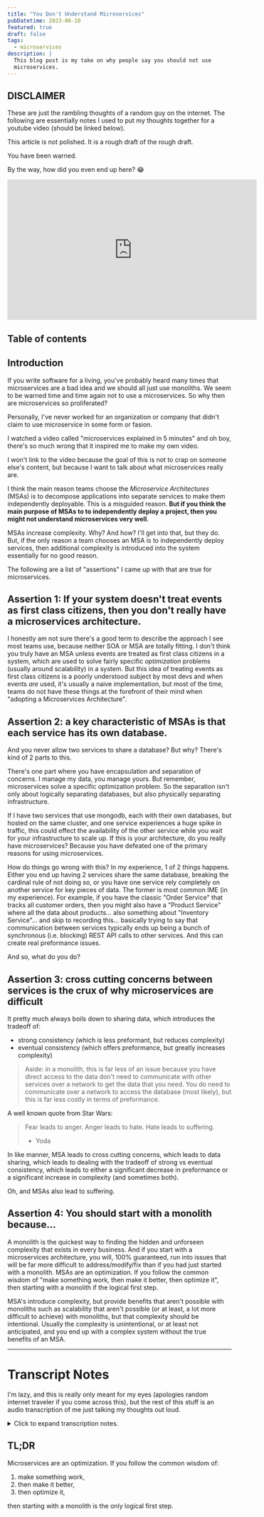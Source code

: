 ```yaml
---
title: "You Don't Understand Microservices"
pubDatetime: 2023-06-10
featured: true
draft: false
tags:
  - microservices
description: |
  This blog post is my take on why people say you should not use
  microservices.
---
```


## DISCLAIMER

These are just the rambling thoughts of a random guy on the internet. The
following are essentially notes I used to put my thoughts together for a
youtube video (should be linked below).

This article is not polished. It is a rough draft of the rough draft.

You have been warned.

By the way, how did you even end up here? 😂

<iframe width="560" height="315" src="https://www.youtube.com/embed/tckzYnlK-kw" title="YouTube video player" frameborder="0" allow="accelerometer; autoplay; clipboard-write; encrypted-media; gyroscope; picture-in-picture; web-share" allowfullscreen></iframe>

## Table of contents

## Introduction

If you write software for a living, you've probably heard many times that
microservices are a bad idea and we should all just use monoliths. We seem to
be warned time and time again not to use a microservices. So why then are
microservices so proliferated?

Personally, I've never worked for an organization or company that didn't claim
to use microservice in some form or fasion.

I watched a video called "microservices explained in 5 minutes" and oh
boy, there's so much wrong that it inspired me to make my own video.

I won't link to the video because the goal of this is not to crap on someone
else's content, but because I want to talk about what microservices really are.

I think the main reason teams choose the _Microservice Architectures_ (MSAs) is
to decompose applications into separate services to make them independently
deployable. This is a misguided reason. **But if you think the main purpose of
MSAs to to independently deploy a project, then you might not understand
microservices very well**.

MSAs increase complexity. Why? And how? I'll get into that, but they do. But,
if the only reason a team chooses an MSA is to independently deploy services,
then additional complexity is introduced into the system essentially for no
good reason.

The following are a list of "assertions" I came up with that are true for
microservices.

## Assertion 1: If your system doesn't treat events as first class citizens, then you don't really have a microservices architecture.

I honestly am not sure there's a good term to describe the approach I see most
teams use, because neither SOA or MSA are totally fitting. I don't think you
truly have an MSA unless events are treated as first class citizens in a
system, which are used to solve fairly specific _optimization_ problems
(usually around scalability) in a system. But this idea of treating events as
first class citizens is a poorly understood subject by most devs and when
events _are_ used, it's usually a naive implementation, but most of the time,
teams do not have these things at the forefront of their mind when "adopting a
Microservices Architecture".

## Assertion 2: a key characteristic of MSAs is that each service has its own database.

And you never allow two services to share a database? But why? There's kind of 2 parts to this.

There's one part where you have encapsulation and separation of concerns. I
manage my data, you manage yours. But remember, microservices solve a specific optimization problem.
So the separation isn't only about logically separating databases, but also physically separating infrastructure.

If I have two services that use mongodb, each with their own databases, but
hosted on the same cluster, and one service experiences a huge spike in
traffic, this could effect the availability of the other service while you wait
for your infrastructure to scale up. If this is your architecture, do you
really have microservices? Because you have defeated one of the primary reasons
for using microservices.

How do things go wrong with this? In my experience, 1 of 2 things happens.
Either you end up having 2 services share the same database, breaking the
cardinal rule of not doing so, or you have one service rely completely on
another service for key pieces of data. The former is most common IME (in my
experience). For example, if you have the classic "Order Service" that tracks
all customer orders, then you might also have a "Product Service" where all the
data about products... also something about "Inventory Service"... and skip to
recording this... basically trying to say that communication between services
typically ends up being a bunch of synchronous (i.e. blocking) REST API calls
to other services. And this can create real preformance issues.

And so, what do you do?

## Assertion 3: cross cutting concerns between services is the crux of why microservices are difficult

It pretty much always boils down to sharing data, which introduces the tradeoff of:

- strong consistency (which is less preformant, but reduces complexity)
- eventual consistency (which offers preformance, but greatly increases complexity)

> Aside: in a monolith, this is far less of an issue because you have direct
> access to the data don't need to communicate with other services over a
> network to get the data that you need. You do need to communicate over a
> network to access the database (most likely), but this is far less costly in
> terms of preformance.

A well known quote from Star Wars:

> Fear leads to anger. Anger leads to hate. Hate leads to suffering.
>
> - Yoda

In like manner, MSA leads to cross cutting concerns, which leads to data
sharing, which leads to dealing with the tradeoff of strong vs eventual
consistency, which leads to either a significant decrease in preformance or a
significant increase in complexity (and sometimes both).

Oh, and MSAs also lead to suffering.

## Assertion 4: You should start with a monolith because...

A monolith is the quickest way to finding the hidden and unforseen complexity
that exists in every business. And if you start with a microservices
architecture, you will, 100% guaranteed, run into issues that will be far more
difficult to address/modify/fix than if you had just started with a monolith.
MSAs are an optimization. If you follow the common wisdom of "make something
work, then make it better, then optimize it", then starting with a monolith if
the logical first step.

MSA's introduce complexity, but provide benefits that aren't possible with
monoliths such as scalability that aren't possible (or at least, a lot more
difficult to achieve) with monoliths, but that complexity should be
intentional. Usually the complexity is unintentional, or at least not
anticipated, and you end up with a complex system without the true benefits of
an MSA.

---

# Transcript Notes

I'm lazy, and this is really only meant for my eyes (apologies random internet
traveler if you come across this), but the rest of this stuff is an audio
transcription of me just talking my thoughts out loud.

<details>
    <summary markdown="span">
    Click to expand transcription notes.
    </summary>

1st falacy, microservices are a bad idea. that's not true, microservices are an
optimization. there's certain scenarios where ma's are entirely appropriate.
the problem is, most people just jump for microservices right off the bat
before the understand the problem space.

this is a problem becuase MAs introduce complexity to a system. so if you want
to make your life more difficult, then use MAs.

if you're like me, then you may have thought that microservices make things
easier. that's the second fallacy, that MAs make things easier.

Okay, these are just kind of unstructured thoughts about microservices. Ah,
first fallacy is that microservices are a bad idea. That's not true.
Microservices are an optimization. There's certain scenarios where
microservices are entirely and completely appropriate. The problem is that most
people just jump for microservices right off the bat and use it before they
understand the problem space.

Microservices introduce a lot of complexity to a system. And so if you want to
make your life harder, then adopt microservices.

Now, when I say that, this is the way that I used to think about it, and I'm
sure a lot of other people, and I'm sure a lot of you think or have thought the
same thing, that Microservices make things easier. And that's second fallacy:
that microservices make things easier and that's why people jump to it.
Microservices do have benefits. I think the main one, and probably the reason
why developers choose a microservice is architecture, is because it's easy to
structure teams around independent services, and you can deploy independently
and have separate projects and it's easier to work on your own set of features
without stepping on other people's toes. But there's a couple problems with
that.

I used to reason that, if the MSA is the ideal end-all-be-all architecture,
(which it's not), then why wouldn't you just start with an MSA to begin with?

But in a lot of cases I think eventually it does make sense to move that
direction, and I see why teams choose to do that because of the aforementioned
reasons that I talked about with being able to deploy features independently
from other teams. Honestly, I think that's like the reason why developers
choose to use a "microservices architecture". Although just because you have
independently deployable services does not mean you have a microservices
architecture. That is not the single distinguishing feature of microservice.

I used to think it was an upfront choice, as in, you look at the business
requirements and decide that a microservices architecture makes the most sense
for the system you'd like to design. And we mainly hear about the monolithic
architecture and the microservices architecture. And then I guess somewhere
vaguely in there is the "services oriented architecture". Although if you look
at the definition for services oriented architecture, you know, I think it's
terrible definition. Maybe a correct definition, but think just the way that
the microservices architecture is defined, when you look it up on Wikipedia or
whatever, it's a terrible definition. Okay, I guess, the definition is good,
but calling it "services oriented architecture", at least based on the
Wikipedia definition, needs a rebranding.

Makes it sound like services oriented architecture needs to be some big ole
enterprise application thing. Which is, uh, I guess true those did exist, but a
services oriented architecture, to me, sounds like the correct term for what
most organizations do. Even though it might not be technically correct, I don't
like how I worded that, but whatever.

So I used to think it was a decision. What kind of architecture are we gonna
pick? Monolith or MSA. And the obvious answer always felt like at MSA. And so,
I thought in my mind, if we're going to pick the microservice architecture,
then that's what we should just adhere to, and any kind of design choice we
think about would need to adhere to that architecture, which in principle
sounds right. Is sounds good. But I no longer see the microservices
architecture as an upfront decision.

There are stepping stones you need to take before you can effectively adopt a
microservices architecture. And that's because when you start a new project,
there are so many unknowns about what you are going to work on. And as you
start to work on a project, especially Greenfield projects, or maybe even a
rewrite because no one understands the existing application and they think it'd
just be easier to rewrite that application than to try to modify the existing
one. In which some cases that is the appropriate thing to do, but most of the
time probably not. Even though you, you might be able to make a system that is
more enjoyable to use because it's using newer technologies, or maybe you
switch to a language that you like more, or a framework that you think is
better. Those things are all good and fine, but from a business perspective,
that is usually at the wrong decision. And I'll probably get bit if I say by
saying you should put business decision in front of the wants and needs of
developers. But first, I never said "needs". But I guess my point here is, like
that's kind of the fact. Like why are you working for a business if not to
provide value to that business? Now, I'm not saying that businesses should
never put the needs or wants of their employees ahead of the needs or wants of
the business. But there needs to be a balance there. And if the business is
suffering, then that will affect the developers eventually. And so, in the long
run, I honestly think that the better approach, when making technology
decisions, is to provide as much value to the business and help the business
succeed.

And when that happens, you end up creating more opportunities for developers,
for engineers, for employees. And that only happens when the business can
really succeed. And I've seen that fail miserably because developers are, we're
like, you know, the, the dogs in the movie "Up". We see a squirrel and we just
want to chase chase the shiny thing. And those things are fun and provide a lot
of satisfaction. But as developers, we also need to realize that there is
another aspect of this, which is, you know, we're working in
real businesses with real dollars affecting real people's lives, and it's not just about us.

And yeah. I don't know where I was going with that. What was I saying? Right,
so one of the best starting points is a monolith, right?

Okay. So rewrites happen because of the unknown. Because the
complex existing system or something like that. But, um, unknowns are also the
reason why should start with a monolithic design. And that's because just by
the nature of monoliths, you can iterate faster and they're easier to modify.

But, um, if, if you have a badly designed monolith, those are still going to be
infinitely easier to fix than if you have a poorly designed microservices
architecture -- by an order of magnitude. And I might even go as far to say
that (depending on the how large the system is), a well designed microservices
architecture could be more difficult to modify than a poorly designed monolith.

And this would probably be controversial to say, but if you can't see that or
don't under Sure.

So this might be controversial to say, but if you don't see or understand why
that is, then the chances are you don't really understand microservices.

So far I have two different assertions. So with this one, a key characteristic
of MSAs is that each service has it's own database. This is not the same as
owning it's data, but that might be for another video.

And how do things go wrong with this? My experience, one of two things happen.
Either you end up having two services share the same database, which breaks the
cardinal rule of not allowing two services share a database. Or you have one
service rely completely, or at least heavily, on another service for key pieces
of data.

And former is most common in my experience. For example, if you have a classic
online retail example where you have the an order service that tracks all
customer orders, then you might also have a product service where, uh, a
product service where all the data about. Products are stored like titles,
descriptions, SKUs and whatnot.

> INSERT THING ABOUT ONLINE RETAIL EXAMPLE HERE!

But basically what I, what I was trying to say is that, um, the thing that I
wrote down is that communication between services typically ends up being a
bunch of synchronous blocking rest API calls to other services, and this can create
real performance issues. And so what do you do? Well, other than things like
caching or scaling up your infrastructure.

Although I guess that even that can be difficult because, um, yeah. Okay. Don't
need to get into that. Um, but what was I trying to say? Right. Um, so this,
the performance bottleneck happens because of needing to make rest API calls.
Essentially, it's because of inner service communication, and inter-service
communication, due to the need to share data, is the crux of why microservices
are hard.

One of the most difficult aspects, if not _the_ most difficult aspect of
microservices, is cross-cutting concerns between services. It pretty much
always boils down to sharing data and I guess that introduces the tradeoff
between strong consistency with lower complexity, and eventual with greater
performance but greatly increased complexity.

If you're going to do microservices, more power to you. I think microservices
can actually be really fun to work with and they provide very interesting
challenges and I enjoy interesting challenges and so that's why I like working
with microservices.

But anyways, um, so if you're gonna be stubborn about microservices, just start
with a monolith. At least start with a microlith, which is kinda like a
microservice, but it's like shoving a ton of responsibility into a single
service in your quote "microservice architecture" unquote. Figure out the
unknowns of the business -- the hidden and unforeseen complexity that exists in
every single business -- and get to those as quick as you can.

And the fastest way to get to those as quickly as possible is with a monolith.
It is far more difficult to move quickly with a microservice. Once you have
several pieces that are all interacting with each other, it's a lot harder to
diagnose issues with microservices, and, once you've solidified certain
processes in a microservice and settled on some kind of API contract, then you
realize, oh, shoot, like we actually need to break the API contract in order to
accommodate for this unforeseen case that we didn't consider at first.

Then suddenly you're breaking a ton of different things by changing the API
contract. Or before you've even hit an MVP, or finished a pilot program or had
a full release, you're already working on a second version of the API in order
to maintain backwards compatibility, and that's just like insane.

I'm not making this, this isn't like on my mind because of things at work. So
if you're someone I work with and you're listening to this, don't take this
personally. But like I am currently witnessing this at work where within the
last couple months, definitely within the last six months, I wanna say shorter
than that, maybe even like three or four months, we've had a new service
developed and other teams in the organization have started to use this service.
And already I'm hearing them talk about creating version two and needing to
version the api. And we're still in like, prototype phase of some of our stuff.
Like, we have customers using our products, but like, major initiatives we're
working on are still in a pilot phase, and we're already talking about coming
out with a second major version of a service that was just created a few months
ago. And this is not an isolated incident.

I swear. I, I've seen this happen so many times. And sometimes I guess it is
unavoidable. That's probably a different conversation, talking about when you
first create a library -- like, I don't think you should put a major version on
a new piece of software until it's been running in a production setting for
a minimum of six months. If you're really impatient, then like three or four
months. But that is still not a lot of time.

But anyway, you should start with monolith because that provides because
monoliths it's easier and faster to get something working. And because a
monolith is the quickest way to finding the hidden and unforeseen complexity
that exists in every business.

It's the quickest way of finding the complexity that exists in every business,
and you start with a microservices architecture, you will, 100% guaranteed, run
into issues that will be far more difficult to address/modify/fix than if you
had just started with a monolith approach.

</details>

## TL;DR

Microservices are an optimization. If you follow the common wisdom of:

1. make something work,
1. then make it better,
1. then optimize it,

then starting with a monolith is the only logical first step.

